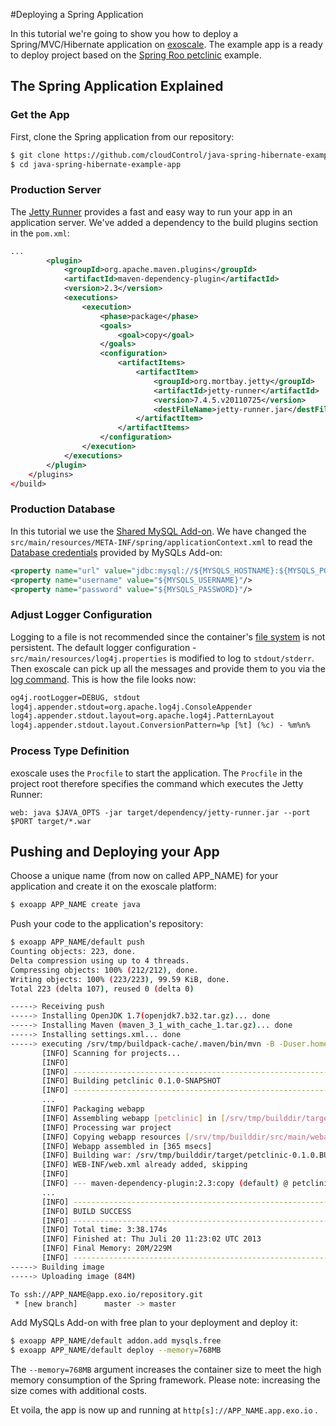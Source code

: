 #Deploying a Spring Application

In this tutorial we're going to show you how to deploy a Spring/MVC/Hibernate application on [exoscale]. The example app is a ready to deploy project based on the [Spring Roo petclinic] example.

## The Spring Application Explained

### Get the App


First, clone the Spring application from our repository:

~~~bash
$ git clone https://github.com/cloudControl/java-spring-hibernate-example-app
$ cd java-spring-hibernate-example-app
~~~


### Production Server

The [Jetty Runner] provides a fast and easy way to run your app in an application server. We've added a dependency to the build plugins section in the `pom.xml`:

~~~xml
...
        <plugin>
            <groupId>org.apache.maven.plugins</groupId>
            <artifactId>maven-dependency-plugin</artifactId>
            <version>2.3</version>
            <executions>
                <execution>
                    <phase>package</phase>
                    <goals>
                        <goal>copy</goal>
                    </goals>
                    <configuration>
                        <artifactItems>
                            <artifactItem>
                                <groupId>org.mortbay.jetty</groupId>
                                <artifactId>jetty-runner</artifactId>
                                <version>7.4.5.v20110725</version>
                                <destFileName>jetty-runner.jar</destFileName>
                            </artifactItem>
                        </artifactItems>
                    </configuration>
                </execution>
            </executions>
        </plugin>
    </plugins>
</build>
~~~



### Production Database

In this tutorial we use the [Shared MySQL Add-on]. We have changed the `src/main/resources/META-INF/spring/applicationContext.xml` to read the [Database credentials] provided by MySQLs Add-on:

~~~xml
<property name="url" value="jdbc:mysql://${MYSQLS_HOSTNAME}:${MYSQLS_PORT}/${MYSQLS_DATABASE}"/>
<property name="username" value="${MYSQLS_USERNAME}"/>
<property name="password" value="${MYSQLS_PASSWORD}"/>
~~~

### Adjust Logger Configuration

Logging to a file is not recommended since the container's [file system] is not persistent.
The default logger configuration - `src/main/resources/log4j.properties` is modified to log to `stdout/stderr`.
Then exoscale can pick up all the messages and provide them to you via the [log command]. This is how the file looks now:
~~~xml
og4j.rootLogger=DEBUG, stdout
log4j.appender.stdout=org.apache.log4j.ConsoleAppender
log4j.appender.stdout.layout=org.apache.log4j.PatternLayout
log4j.appender.stdout.layout.ConversionPattern=%p [%t] (%c) - %m%n%
~~~

### Process Type Definition

exoscale uses the `Procfile` to start the application. The `Procfile` in the project root therefore specifies the command which executes the Jetty Runner:

~~~
web: java $JAVA_OPTS -jar target/dependency/jetty-runner.jar --port $PORT target/*.war
~~~


## Pushing and Deploying your App

Choose a unique name (from now on called APP_NAME) for your application and create it on the exoscale platform:

~~~bash
$ exoapp APP_NAME create java
~~~

Push your code to the application's repository:

~~~bash
$ exoapp APP_NAME/default push
Counting objects: 223, done.
Delta compression using up to 4 threads.
Compressing objects: 100% (212/212), done.
Writing objects: 100% (223/223), 99.59 KiB, done.
Total 223 (delta 107), reused 0 (delta 0)

-----> Receiving push
-----> Installing OpenJDK 1.7(openjdk7.b32.tar.gz)... done
-----> Installing Maven (maven_3_1_with_cache_1.tar.gz)... done
-----> Installing settings.xml... done
-----> executing /srv/tmp/buildpack-cache/.maven/bin/mvn -B -Duser.home=/srv/tmp/builddir -Dmaven.repo.local=/srv/tmp/buildpack-cache/.m2/repository -s /srv/tmp/buildpack-cache/.m2/settings.xml -DskipTests=true clean install
       [INFO] Scanning for projects...
       [INFO]
       [INFO] ---------------------------------------------------------------
       [INFO] Building petclinic 0.1.0-SNAPSHOT
       [INFO] ---------------------------------------------------------------
       ...
       [INFO] Packaging webapp
       [INFO] Assembling webapp [petclinic] in [/srv/tmp/builddir/target/petclinic-0.1.0.BUILD-SNAPSHOT]
       [INFO] Processing war project
       [INFO] Copying webapp resources [/srv/tmp/builddir/src/main/webapp]
       [INFO] Webapp assembled in [365 msecs]
       [INFO] Building war: /srv/tmp/builddir/target/petclinic-0.1.0.BUILD-SNAPSHOT.war
       [INFO] WEB-INF/web.xml already added, skipping
       [INFO]
       [INFO] --- maven-dependency-plugin:2.3:copy (default) @ petclinic ---
       ...
       [INFO] ---------------------------------------------------------------
       [INFO] BUILD SUCCESS
       [INFO] ---------------------------------------------------------------
       [INFO] Total time: 3:38.174s
       [INFO] Finished at: Thu Juli 20 11:23:02 UTC 2013
       [INFO] Final Memory: 20M/229M
       [INFO] ---------------------------------------------------------------
-----> Building image
-----> Uploading image (84M)

To ssh://APP_NAME@app.exo.io/repository.git
 * [new branch]      master -> master
~~~

Add MySQLs Add-on with free plan to your deployment and deploy it:

~~~bash
$ exoapp APP_NAME/default addon.add mysqls.free
$ exoapp APP_NAME/default deploy --memory=768MB
~~~

The `--memory=768MB` argument increases the container size to meet the high memory consumption of the Spring framework. Please note: increasing the size comes with additional costs.

Et voila, the app is now up and running at `http[s]://APP_NAME.app.exo.io` .


[Spring Roo petclinic]: http://static.springsource.org/spring-roo/reference/html/intro.html#intro-exploring-sample
[Database credentials]: Add-on%20credentials
[Jetty Runner]: http://wiki.eclipse.org/Jetty/Howto/Using_Jetty_Runner
[exoscale]: http://exoscale.ch
[file system]: https://community.exoscale.ch/apps/documentation/#non-persistent-filesystem
[log command]: https://community.exoscale.ch/apps/documentation/#logging
[Shared MySQL Add-on]: https://community.exoscale.ch/apps/Add-on%20Documentation/Data%20Storage/MySQLs
